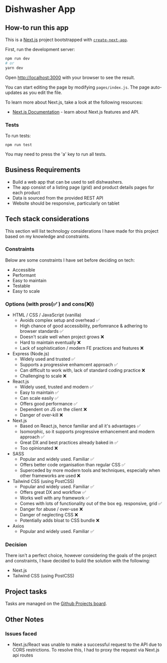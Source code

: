 # Dishwasher App

## How-to run this app

This is a [Next.js](https://nextjs.org/) project bootstrapped with [`create-next-app`](https://github.com/vercel/next.js/tree/canary/packages/create-next-app).

First, run the development server:

```bash
npm run dev
# or
yarn dev
```

Open [http://localhost:3000](http://localhost:3000) with your browser to see the result.

You can start editing the page by modifying `pages/index.js`. The page auto-updates as you edit the file.

To learn more about Next.js, take a look at the following resources:

- [Next.js Documentation](https://nextjs.org/docs) - learn about Next.js features and API.

### Tests

To run tests:
```
npm run test
```
You may need to press the 'a' key to run all tests.

## Business Requirements
* Build a web app that can be used to sell dishwashers.
* The app consist of a listing page (grid) and product details pages for each product
* Data is sourced from the provided REST API
* Website should be responsive, particularly on tablet

## Tech stack considerations
This section will list technology considerations I have made for this project based on my knowledge and constraints.

### Constraints
Below are some constraints I have set before deciding on tech:
- Accessible
- Performant
- Easy to maintain
- Testable
- Easy to scale
### Options (with pros(✅ ) and cons(❌))
- HTML / CSS / JavaScript (vanilla)
    - Avoids complex setup and overhead ✅ 
    - High chance of good accessibility, perfomrance & adhering to browser standards ✅ 
    - Doesn't scale well when project grows ❌
    - Hard to maintain eventually ❌
    - Lack of sophistication / modern FE practices and features ❌
- Express (Node.js)
    - Widely used and trusted ✅ 
    - Supports a progressive enhamcent approach ✅ 
    - Can difficult to work with, lack of standard coding practice ❌
    - Challenging to scale ❌
- React.js
    - Widely used, trusted and modern ✅ 
    - Easy to maintain ✅ 
    - Can scale easily ✅ 
    - Offers good performance ✅ 
    - Dependent on JS on the client ❌
    - Danger of over-kill ❌
- Next.js
    - Based on React.js, hence familiar and all it's advantages ✅ 
    - Isomorphic, so it supports progressive enhancement and modern approach ✅ 
    - Great DX and best practices already baked in ✅ 
    - Too opinionated ❌
- SASS
    - Popular and widely used. Familiar ✅ 
    - Offers better code organisation than regular CSS ✅ 
    - Superceded by more modern tools and techniques, especially when other frameworks are used ❌
- Tailwind CSS (using PostCSS)
    - Popular and widely used. Familiar ✅ 
    - Offers great DX and workflow ✅ 
    - Works well with any framework ✅ 
    - Comes with lots of functionality out of the box eg. responsive, grid ✅ 
    - Danger for abuse / over-use ❌
    - Danger of neglecting CSS  ❌
    - Potentially adds bloat to CSS bundle  ❌
- Axios
    - Popular and widely used. Familiar ✅ 

### Decision

There isn't a perfect choice, however considering the goals of the project and constraints, I have decided to build the solution with the following:
* Next.js
* Tailwind CSS (using PostCSS)


## Project tasks

Tasks are managed on the [Github Projects board](https://github.com/aneebay/jldishwasher/projects/1).

## Other Notes

### Issues faced

* Next.js/React was unable to make a successful request to the API due to CORS restrictions. To resolve this, I had to proxy the request via Next.js api routes